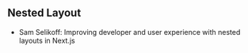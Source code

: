 ## Nested Layout

- Sam Selikoff: Improving developer and user experience with nested layouts in Next.js
